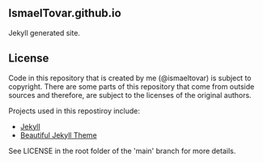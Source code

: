 ## IsmaelTovar.github.io

Jekyll generated site.

## License

Code in this repository that is created by me (@ismaeltovar) is subject to copyright. There are some parts of this repository that come from outside sources and therefore, are subject to the licenses of the original authors.

Projects used in this repostiroy include:

- [Jekyll](https://github.com/jekyll/jekyll)
- [Beautiful Jekyll Theme](https://github.com/daattali/beautiful-jekyll)

See LICENSE in the root folder of the 'main' branch for more details.
